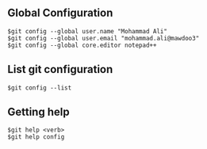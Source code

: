 ## Global Configuration
```console
$git config --global user.name "Mohammad Ali"
$git config --global user.email "mohammad.ali@mawdoo3"
$git config --global core.editor notepad++
```
## List git configuration
```console
$git config --list
```
## Getting help
```console
$git help <verb>
$git help config
```
